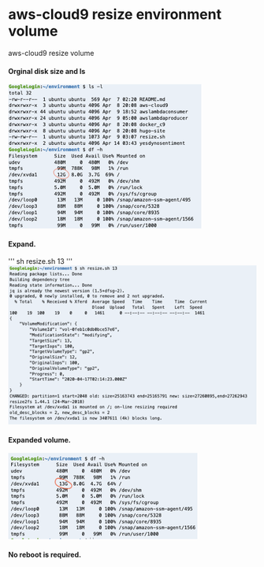 # aws-cloud9 resize environment volume
aws-cloud9 resize volume


#### Orginal disk size and ls
![Orginal size and ls](img/img1.png)

#### Expand. 
'''
sh resize.sh 13
'''
![reszies](img/img2.png)

#### Expanded volume. 
![newsize](img/img3.png)


#### No reboot is required.  
